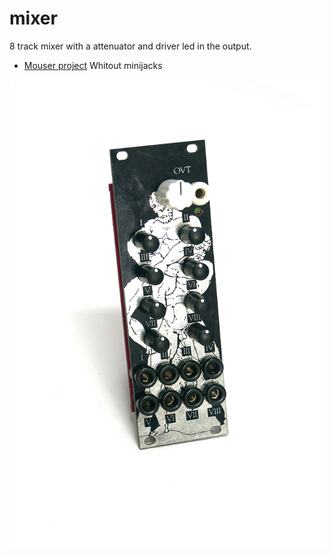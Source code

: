 # mixer

8 track mixer with a attenuator and driver led in the output.
- [Mouser project](https://www.mouser.com/ProjectManager/ProjectDetail.aspx?AccessID=80c47b85ff ) Whitout minijacks

![mixer]( mixer.jpg)





